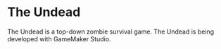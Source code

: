 # The Undead
The Undead is a top-down zombie survival game. The Undead is being developed with GameMaker Studio.
